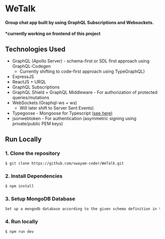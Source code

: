 # WeTalk
#### Group chat app built by using GraphQL Subscriptions and Websockets.
#### *currently working on frontend of this project

## Technologies Used

* GraphQL (Apollo Server) - schema-first or SDL first approach using GraphQL-Codegen 
    * Currently shifting to code-first approach using TypeGraphQL)
* ExpressJS
* ReactJS + URQL 
* GraphQL Subscriptions 
* GraphQL Shield + GraphQL Middleware - For authorization of protected queries/mutations
* WebSockets (Graphql-ws + ws)
    * Will later shift to Server Sent Events) 
* Typegoose - Mongoose for Typescript ([see here](https://typegoose.github.io/typegoose/))
* jsonwebtoken - For authentication (asymmetric signing using private/public PEM keys)

## Run Locally
### 1. Clone the repository
```sh
$ git clone https://github.com/swayam-coder/WeTalk.git
```

### 2. Install Dependencies
```sh
$ npm install 
```
### 3. Setup MongoDB Database
```sh
Set up a mongodb database according to the given schema definition in the project.
```
### 4. Run locally
```sh
$ npm run dev 
```
